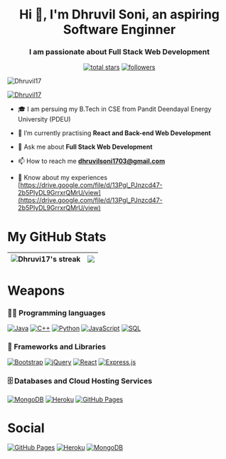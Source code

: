 <h1 align="center">Hi 👋, I'm Dhruvil Soni, an aspiring Software Enginner</h1>

<h3 align="center">I am passionate about Full Stack Web Development</h3>

<p align="center">
  <a href="https://github.com/Dhruvil17?tab=repositories&sort=stargazers">
    <img alt="total stars" title="Total stars on GitHub" src="https://custom-icon-badges.herokuapp.com/badge/dynamic/json?logo=star&color=55960c&labelColor=488207&label=Stars&style=for-the-badge&query=%24.stars&url=https://api.github-star-counter.workers.dev/user/Dhruvil17"/></a>
  <a href="https://github.com/Dhruvil17?tab=followers">
    <img alt="followers" title="Follow me on Github" src="https://custom-icon-badges.herokuapp.com/github/followers/Dhruvil17?color=236ad3&labelColor=1155ba&style=for-the-badge&logo=person-add&label=Follow&logoColor=white"/></a>
</p>

<p align="left"> <img src="https://komarev.com/ghpvc/?username=Dhruvil17&label=Profile%20views&color=0e75b6&style=flat" alt="Dhruvil17"/> </p>

<p align="left"> <a href="https://github.com/ryo-ma/github-profile-trophy"><img src="https://github-profile-trophy.vercel.app/?username=Dhruvil17" alt="Dhruvil17"/></a> </p>

- 🎓 I am persuing my B.Tech in CSE from Pandit Deendayal Energy University (PDEU)

- 🌱 I’m currently practising **React and Back-end Web Development**

- 💬 Ask me about **Full Stack Web Development**

- 📫 How to reach me **dhruvilsoni1703@gmail.com**

- 📄 Know about my experiences [https://drive.google.com/file/d/13Pgl_PJnzcd47-2b5PIyDL9GrrxrQMrU/view](https://drive.google.com/file/d/13Pgl_PJnzcd47-2b5PIyDL9GrrxrQMrU/view)

<h1>My GitHub Stats</h1>

|<img align=center alt="Dhruvi17's streak" src="https://github-readme-stats.vercel.app/api?username=Dhruvil17&show_icons=true&count_private=true&include_all_commits=true"/>|<img src="https://github-readme-streak-stats.herokuapp.com/?&user=Dhruvil17&theme=dark"/>|
|---|---|

<h1>Weapons</h1>

### 👨‍💻 Programming languages

<p> 
  <a href="https://github.com/search?q=user%3ADenverCoder1+language%3Ajava"><img alt="Java" src="https://img.shields.io/badge/TypeScript-007ACC.svg?logo=typescript&logoColor=white&style=for-the-badge"></a>
  <a href="https://github.com/search?q=user%3ADenverCoder1+language%3Acpp"><img alt="C++" src="https://custom-icon-badges.herokuapp.com/badge/C++-9C033A.svg?logo=cpp2&logoColor=white&style=for-the-badge"></a>  
  <a href="https://github.com/search?q=user%3ADenverCoder1+language%3Apython"><img alt="Python" src="https://img.shields.io/badge/Python-14354C.svg?logo=python&logoColor=white&style=for-the-badge"></a>
  <a href="https://github.com/search?q=user%3ADenverCoder1+language%3Ajavascript"><img alt="JavaScript" src="https://img.shields.io/badge/JavaScript-F7DF1E.svg?logo=javascript&logoColor=black&style=for-the-badge"></a>
  <a href="https://github.com/search?q=user%3ADenverCoder1+language%3Asql"><img alt="SQL" src="https://custom-icon-badges.herokuapp.com/badge/SQL-025E8C.svg?logo=database&logoColor=white&style=for-the-badge"></a>
</p>

### 🧰 Frameworks and Libraries

<p>  
  <a href="#"><img alt="Bootstrap" src="https://img.shields.io/badge/Bootstrap-7952B3.svg?style=for-the-badge&logo=bootstrap&logoColor=white"></a>
  <a href="#"><img alt="jQuery" src="https://img.shields.io/badge/jQuery-7952B3.svg?style=for-the-badge&logo=bootstrap&logoColor=white"></a>
  <a href="#"><img alt="React" src="https://img.shields.io/badge/React-20232a.svg?style=for-the-badge&logo=react&logoColor=%2361DAFB"></a>
  <a href="#"><img alt="Express.js" src="https://img.shields.io/badge/Express.js-404d59.svg?style=for-the-badge&logo=express&logoColor=white"></a>
</p>

### 🗄️ Databases and Cloud Hosting Services

<p>
    <a href="#"><img alt="MongoDB" src ="https://img.shields.io/badge/MongoDB-4ea94b.svg?logo=mongodb&logoColor=white&style=for-the-badge"></a>
    <a href="#"><img alt="Heroku" src="https://img.shields.io/badge/Heroku-430098.svg?logo=heroku&logoColor=white&style=for-the-badge"></a>
    <a href="#"><img alt="GitHub Pages" src="https://img.shields.io/badge/GitHub%20Pages-327FC7.svg?logo=github&logoColor=white&style=for-the-badge"></a>
</p>

<h1>Social</h1>

   <a href="mailto:dhruvilsoni1703@gmail.com" target="_blank"><img alt="GitHub Pages" src="https://img.shields.io/badge/Gmail-D14836?style=for-the-badge&logo=gmail&logoColor=white"></a>
   <a href="https://www.linkedin.com/in/dhruvil-soni/" target="_blank"><img alt="Heroku" src="https://img.shields.io/badge/linkedin-%230077B5.svg?style=for-the-badge&logo=linkedin&logoColor=white"></a>
   <a href="https://twitter.com/DhruvilSoni1703" target="_blank"><img alt="MongoDB" src ="https://img.shields.io/badge/twitter-%231DA1F2.svg?style=for-the-badge&logo=Twitter&logoColor=white"></a>
